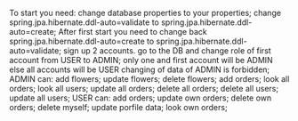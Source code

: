   To start you need:
change database properties to your properties;
change spring.jpa.hibernate.ddl-auto=validate to spring.jpa.hibernate.ddl-auto=create;
  After first start you need to change back spring.jpa.hibernate.ddl-auto=create to spring.jpa.hibernate.ddl-auto=validate;
  sign up 2 accounts. go to the DB and change role of first account from USER to ADMIN;
  only one and first account will be ADMIN
  else all accounts will be USER
  changing of data of ADMIN is forbidden;
  ADMIN can:
    add flowers;
    update flowers;
    delete flowers;
    add orders;
    look all orders;
    look all users;
    update all orders;
    delete all orders;
    delete all users;
    update all users;
  USER can:
    add orders;
    update own orders;
    delete own orders;
    delete myself;
    update porfile data;
    look own orders;
  
    
